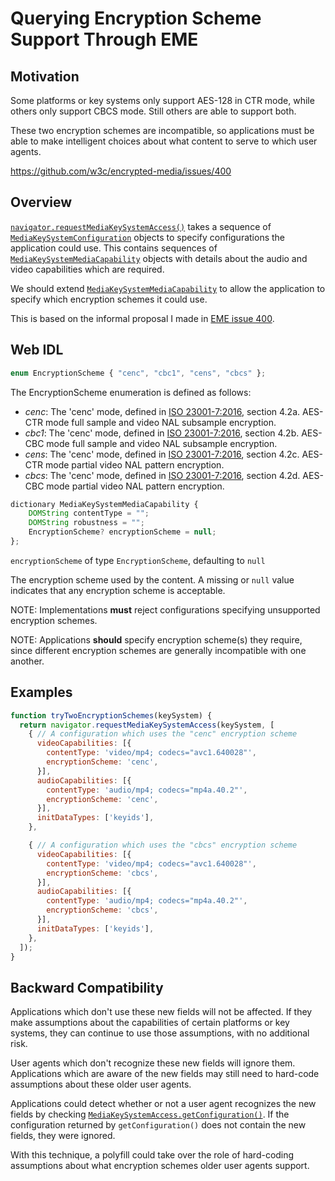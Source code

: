 # Querying Encryption Scheme Support Through EME

## Motivation

Some platforms or key systems only support AES-128 in CTR mode, while others
only support CBCS mode.  Still others are able to support both.

These two encryption schemes are incompatible, so applications must be able to
make intelligent choices about what content to serve to which user agents.

https://github.com/w3c/encrypted-media/issues/400


## Overview

[`navigator.requestMediaKeySystemAccess()`][] takes a sequence of
[`MediaKeySystemConfiguration`][] objects to specify configurations the
application could use.  This contains sequences of
[`MediaKeySystemMediaCapability`][] objects with details about the audio and
video capabilities which are required.

We should extend [`MediaKeySystemMediaCapability`][] to allow the application to
specify which encryption schemes it could use.

This is based on the informal proposal I made in [EME issue 400][].

[`navigator.requestMediaKeySystemAccess()`]: https://www.w3.org/TR/encrypted-media/#navigator-extension:-requestmediakeysystemaccess()
[`MediaKeySystemConfiguration`]: https://www.w3.org/TR/encrypted-media/#dom-mediakeysystemconfiguration
[`MediaKeySystemMediaCapability`]: https://www.w3.org/TR/encrypted-media/#dom-mediakeysystemmediacapability
[EME issue 400]: https://github.com/w3c/encrypted-media/issues/400#issuecomment-332674527


## Web IDL

```js
enum EncryptionScheme { "cenc", "cbc1", "cens", "cbcs" };
```

The EncryptionScheme enumeration is defined as follows:
 - *cenc*: The 'cenc' mode, defined in [ISO 23001-7:2016][], section 4.2a.
           AES-CTR mode full sample and video NAL subsample encryption.
 - *cbc1*: The 'cenc' mode, defined in [ISO 23001-7:2016][], section 4.2b.
           AES-CBC mode full sample and video NAL subsample encryption.
 - *cens*: The 'cenc' mode, defined in [ISO 23001-7:2016][], section 4.2c.
           AES-CTR mode partial video NAL pattern encryption.
 - *cbcs*: The 'cenc' mode, defined in [ISO 23001-7:2016][], section 4.2d.
           AES-CBC mode partial video NAL pattern encryption.

[ISO 23001-7:2016]: https://www.iso.org/standard/68042.html


```js
dictionary MediaKeySystemMediaCapability {
    DOMString contentType = "";
    DOMString robustness = "";
    EncryptionScheme? encryptionScheme = null;
};
```

`encryptionScheme` of type `EncryptionScheme`, defaulting to `null`

The encryption scheme used by the content.  A missing or `null` value indicates
that any encryption scheme is acceptable.

NOTE: Implementations **must** reject configurations specifying unsupported
encryption schemes.

NOTE: Applications **should** specify encryption scheme(s) they require, since
different encryption schemes are generally incompatible with one another.


## Examples

```js
function tryTwoEncryptionSchemes(keySystem) {
  return navigator.requestMediaKeySystemAccess(keySystem, [
    { // A configuration which uses the "cenc" encryption scheme
      videoCapabilities: [{
        contentType: 'video/mp4; codecs="avc1.640028"',
        encryptionScheme: 'cenc',
      }],
      audioCapabilities: [{
        contentType: 'audio/mp4; codecs="mp4a.40.2"',
        encryptionScheme: 'cenc',
      }],
      initDataTypes: ['keyids'],
    },

    { // A configuration which uses the "cbcs" encryption scheme
      videoCapabilities: [{
        contentType: 'video/mp4; codecs="avc1.640028"',
        encryptionScheme: 'cbcs',
      }],
      audioCapabilities: [{
        contentType: 'audio/mp4; codecs="mp4a.40.2"',
        encryptionScheme: 'cbcs',
      }],
      initDataTypes: ['keyids'],
    },
  ]);
}
```


## Backward Compatibility

Applications which don't use these new fields will not be affected.  If they
make assumptions about the capabilities of certain platforms or key systems,
they can continue to use those assumptions, with no additional risk.

User agents which don't recognize these new fields will ignore them.
Applications which are aware of the new fields may still need to hard-code
assumptions about these older user agents.

Applications could detect whether or not a user agent recognizes the new fields
by checking [`MediaKeySystemAccess.getConfiguration()`][].  If the configuration
returned by `getConfiguration()` does not contain the new fields, they were
ignored.

With this technique, a polyfill could take over the role of hard-coding
assumptions about what encryption schemes older user agents support.

[`MediaKeySystemAccess.getConfiguration()`]: https://www.w3.org/TR/encrypted-media/#dom-mediakeysystemaccess-getconfiguration
